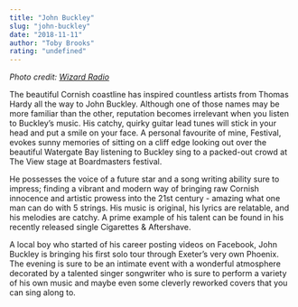 ```yaml
---
title: "John Buckley"
slug: "john-buckley"
date: "2018-11-11"
author: "Toby Brooks"
rating: "undefined"
---
```


_Photo credit: [Wizard Radio](http://www.wizardradio.co.uk/blog.php?p=2570)_

The beautiful Cornish coastline has inspired countless artists from Thomas Hardy all the way to John Buckley. Although one of those names may be more familiar than the other, reputation becomes irrelevant when you listen to Buckley’s music. His catchy, quirky guitar lead tunes will stick in your head and put a smile on your face. A personal favourite of mine, Festival, evokes sunny memories of sitting on a cliff edge looking out over the beautiful Watergate Bay listening to Buckley sing to a packed-out crowd at The View stage at Boardmasters festival.

He possesses the voice of a future star and a song writing ability sure to impress; finding a vibrant and modern way of bringing raw Cornish innocence and artistic prowess into the 21st century - amazing what one man can do with 5 strings. His music is original, his lyrics are relatable, and his melodies are catchy. A prime example of his talent can be found in his recently released single Cigarettes & Aftershave.

A local boy who started of his career posting videos on Facebook, John Buckley is bringing his first solo tour through Exeter’s very own Phoenix. The evening is sure to be an intimate event with a wonderful atmosphere decorated by a talented singer songwriter who is sure to perform a variety of his own music and maybe even some cleverly reworked covers that you can sing along to.
